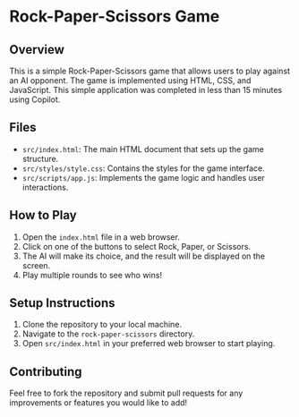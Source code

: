 # Rock-Paper-Scissors Game

## Overview
This is a simple Rock-Paper-Scissors game that allows users to play against an AI opponent. The game is implemented using HTML, CSS, and JavaScript. This simple application was completed in less than 15 minutes using Copilot.

## Files
- `src/index.html`: The main HTML document that sets up the game structure.
- `src/styles/style.css`: Contains the styles for the game interface.
- `src/scripts/app.js`: Implements the game logic and handles user interactions.

## How to Play
1. Open the `index.html` file in a web browser.
2. Click on one of the buttons to select Rock, Paper, or Scissors.
3. The AI will make its choice, and the result will be displayed on the screen.
4. Play multiple rounds to see who wins!

## Setup Instructions
1. Clone the repository to your local machine.
2. Navigate to the `rock-paper-scissors` directory.
3. Open `src/index.html` in your preferred web browser to start playing.

## Contributing
Feel free to fork the repository and submit pull requests for any improvements or features you would like to add!